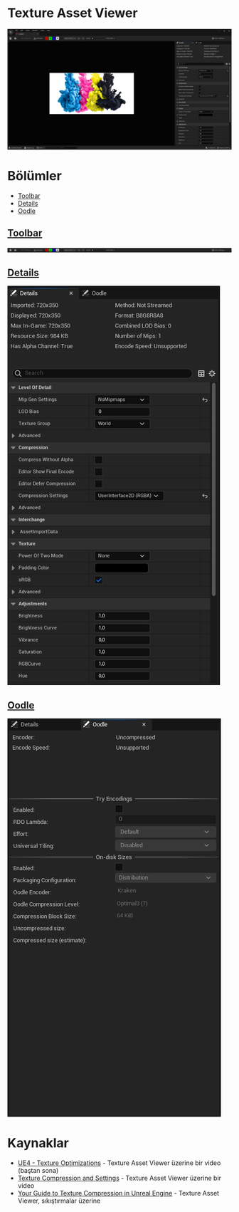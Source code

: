# Texture Asset Viewer

<img src="../../Dosyalar/Texture_Asset_Viewer.jpg">



# Bölümler

* [Toolbar](#toolbar)
* [Details](#details)
* [Oodle](#oodle)


## [Toolbar](Toolbar)
<img src="../../Dosyalar/Texture_Asset_Viewer_Toolbar.jpg">

## [Details](Details)
<img src="../../Dosyalar/Texture_Asset_Viewer_Details.jpg">

## [Oodle](Oodle)
<img src="../../Dosyalar/Texture_Asset_Viewer_Oodle.jpg">




# Kaynaklar
* [UE4 - Texture Optimizations](https://www.youtube.com/watch?v=wFhHsPrHvN4) - Texture Asset Viewer üzerine bir video (baştan sona)
* [Texture Compression and Settings](https://www.youtube.com/watch?v=h95X255NhOo) - Texture Asset Viewer üzerine bir video
* [Your Guide to Texture Compression in Unreal Engine](https://www.techarthub.com/your-guide-to-texture-compression-in-unreal-engine/) - Texture Asset Viewer, sıkıştırmalar üzerine
